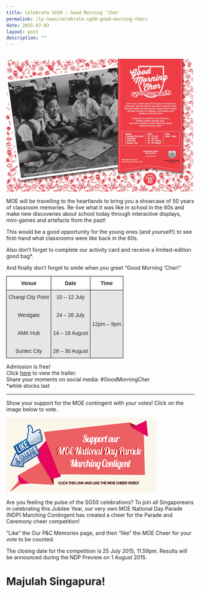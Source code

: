 ```yaml
---
title: Celebrate SG50 – Good Morning ‘Cher
permalink: /lp-news/celebrate-sg50-good-morning-cher/
date: 2015-07-03
layout: post
description: ""
---
```

<br>
<img src="/images/EDM_Good-Morning-Cher1.jpg" 
         style="width:500px"
	/>
<br>


MOE will be travelling to the heartlands to bring you a showcase of 50 years of classroom memories. Re-live what it was like in school in the 60s and make new discoveries about school today through interactive displays, mini-games and artefacts from the past!

This would be a good opportunity for the young ones (and yourself!) to see first-hand what classrooms were like back in the 60s.

Also don’t forget to complete our activity card and receive a limited-edition good bag\*.

And finally don’t forget to smile when you greet “Good Morning ‘Cher!”
<br>

<style type="text/css">
.tg  {border-collapse:collapse;border-spacing:0;}
.tg td{border-color:black;border-style:solid;border-width:1px;font-family:Arial, sans-serif;font-size:14px;
  overflow:hidden;padding:10px 5px;word-break:normal;}
.tg th{border-color:black;border-style:solid;border-width:1px;font-family:Arial, sans-serif;font-size:14px;
  font-weight:normal;overflow:hidden;padding:10px 5px;word-break:normal;}
.tg .tg-4ufn{background-color:#FFF;color:#222;font-weight:bold;text-align:center;vertical-align:top}
.tg .tg-udl9{background-color:#E6E6E6;color:#222;text-align:center;vertical-align:top}
.tg .tg-gj5f{background-color:#E6E6E6;color:#222;text-align:center;vertical-align:middle}
</style>
<table class="tg">
<thead>
  <tr>
    <th class="tg-4ufn"><span style="font-weight:bold">Venue</span></th>
    <th class="tg-4ufn"><span style="font-weight:bold">Date</span></th>
    <th class="tg-4ufn"><span style="font-weight:bold">Time</span></th>
  </tr>
</thead>
<tbody>
  <tr>
    <td class="tg-udl9">Changi City Point<br><br><br>Westgate<br><br><br>AMK Hub<br><br><br>Suntec City</td>
    <td class="tg-gj5f">10 – 12 July<br><br><br>24 – 26 July<br><br><br>14 – 16 August<br><br><br>28 – 30 August<br></td>
    <td class="tg-gj5f">12pm – 9pm</td>
  </tr>
</tbody>
</table>

Admission is free!  
Click [here](https://www.youtube.com/watch?v=8oqjVNQJ-GE&feature=youtu.be) to view the trailer.  
Share your moments on social media: #GoodMorningCher  
\*while stocks last

* * *



<p>Show your support for the MOE contingent with your votes! Click on the image below to vote.</p>

<a href="https://www.facebook.com/Our.P.And.C.Memories/videos/578483322290850/"><img src="/images/unnamed1.png"  style="width:400px;height:200px;"></a>


Are you feeling the pulse of the SG50 celebrations? To join all Singaporeans in celebrating this Jubilee Year, our very own MOE National Day Parade (NDP) Marching Contingent has created a cheer for the Parade and Ceremony cheer competition!


“Like” the Our P&C Memories page, and then “like” the MOE Cheer for your vote to be counted.

The closing date for the competition is 25 July 2015, 11.59pm. Results will be announced during the NDP Preview on 1 August 2015.

**Majulah Singapura!**
===================